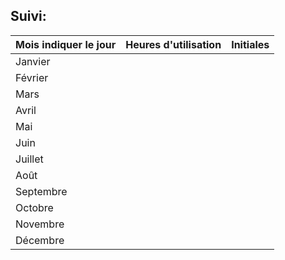 ## Suivi:

<div align="center">

|Mois indiquer le jour|Heures d'utilisation|Initiales|
|---|---|---|
|Janvier|||
|Février|||
|Mars|||
|Avril|||
|Mai|||
|Juin|||
|Juillet|||
|Août|||
|Septembre|||
|Octobre|||
|Novembre|||
|Décembre|||

</div>